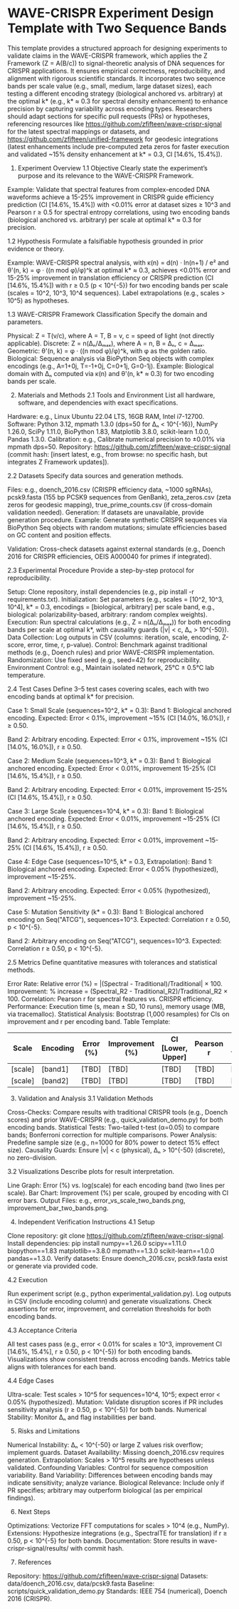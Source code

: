 # WAVE-CRISPR Experiment Design Template with Two Sequence Bands

This template provides a structured approach for designing experiments to validate claims in the WAVE-CRISPR framework, which applies the Z Framework (Z = A(B/c)) to signal-theoretic analysis of DNA sequences for CRISPR applications. It ensures empirical correctness, reproducibility, and alignment with rigorous scientific standards. It incorporates two sequence bands per scale value (e.g., small, medium, large dataset sizes), each testing a different encoding strategy (biological anchored vs. arbitrary) at the optimal k* (e.g., k* ≈ 0.3 for spectral density enhancement) to enhance precision by capturing variability across encoding types. Researchers should adapt sections for specific pull requests (PRs) or hypotheses, referencing resources like https://github.com/zfifteen/wave-crispr-signal for the latest spectral mappings or datasets, and https://github.com/zfifteen/unified-framework for geodesic integrations (latest enhancements include pre-computed zeta zeros for faster execution and validated ~15% density enhancement at k* = 0.3, CI [14.6%, 15.4%]).

1. Experiment Overview
   1.1 Objective
   Clearly state the experiment’s purpose and its relevance to the WAVE-CRISPR Framework.

Example: Validate that spectral features from complex-encoded DNA waveforms achieve a 15-25% improvement in CRISPR guide efficiency prediction (CI [14.6%, 15.4%]) with <0.01% error at dataset sizes ≥ 10^3 and Pearson r ≥ 0.5 for spectral entropy correlations, using two encoding bands (biological anchored vs. arbitrary) per scale at optimal k* ≈ 0.3 for precision.

1.2 Hypothesis
Formulate a falsifiable hypothesis grounded in prior evidence or theory.

Example: WAVE-CRISPR spectral analysis, with κ(n) = d(n) · ln(n+1) / e² and θ'(n, k) = φ · ((n mod φ)/φ)^k at optimal k* ≈ 0.3, achieves <0.01% error and 15-25% improvement in translation efficiency or CRISPR prediction (CI [14.6%, 15.4%]) with r ≥ 0.5 (p < 10^{-5}) for two encoding bands per scale (scales = 10^2, 10^3, 10^4 sequences).
Label extrapolations (e.g., scales > 10^5) as hypotheses.

1.3 WAVE-CRISPR Framework Classification
Specify the domain and parameters.

Physical: Z = T(v/c), where A = T, B = v, c = speed of light (not directly applicable).
Discrete: Z = n(Δₙ/Δₘₐₓ), where A = n, B = Δₙ, c = Δₘₐₓ.
Geometric: θ'(n, k) = φ · ((n mod φ)/φ)^k, with φ as the golden ratio.
Biological: Sequence analysis via BioPython Seq objects with complex encodings (e.g., A=1+0j, T=-1+0j, C=0+1j, G=0-1j).
Example: Biological domain with Δₙ computed via κ(n) and θ'(n, k* ≈ 0.3) for two encoding bands per scale.

2. Materials and Methods
   2.1 Tools and Environment
   List all hardware, software, and dependencies with exact specifications.

Hardware: e.g., Linux Ubuntu 22.04 LTS, 16GB RAM, Intel i7-12700.
Software: Python 3.12, mpmath 1.3.0 (dps=50 for Δₙ < 10^{-16}), NumPy 1.26.0, SciPy 1.11.0, BioPython 1.83, Matplotlib 3.8.0, scikit-learn 1.0.0, Pandas 1.3.0.
Calibration: e.g., Calibrate numerical precision to ±0.01% via mpmath dps=50.
Repository: https://github.com/zfifteen/wave-crispr-signal (commit hash: [insert latest, e.g., from browse: no specific hash, but integrates Z Framework updates]).

2.2 Datasets
Specify data sources and generation methods.

Files: e.g., doench_2016.csv (CRISPR efficiency data, ~1000 sgRNAs), pcsk9.fasta (155 bp PCSK9 sequences from GenBank), zeta_zeros.csv (zeta zeros for geodesic mapping), true_prime_counts.csv (if cross-domain validation needed).
Generation: If datasets are unavailable, provide generation procedure.
Example: Generate synthetic CRISPR sequences via BioPython Seq objects with random mutations; simulate efficiencies based on GC content and position effects.

Validation: Cross-check datasets against external standards (e.g., Doench 2016 for CRISPR efficiencies, OEIS A000040 for primes if integrated).

2.3 Experimental Procedure
Provide a step-by-step protocol for reproducibility.

Setup: Clone repository, install dependencies (e.g., pip install -r requirements.txt).
Initialization: Set parameters (e.g., scales = [10^2, 10^3, 10^4], k* = 0.3, encodings = [biological, arbitrary] per scale band, e.g., biological: polarizability-based, arbitrary: random complex weights).
Execution: Run spectral calculations (e.g., Z = n(Δₙ/Δₘₐₓ)) for both encoding bands per scale at optimal k*, with causality guards (|v| < c, Δₙ > 10^{-50}).
Data Collection: Log outputs in CSV (columns: iteration, scale, encoding, Z-score, error, time, r, p-value).
Control: Benchmark against traditional methods (e.g., Doench rules) and prior WAVE-CRISPR implementation.
Randomization: Use fixed seed (e.g., seed=42) for reproducibility.
Environment Control: e.g., Maintain isolated network, 25°C ± 0.5°C lab temperature.

2.4 Test Cases
Define 3–5 test cases covering scales, each with two encoding bands at optimal k* for precision.

Case 1: Small Scale (sequences=10^2, k* = 0.3):
Band 1: Biological anchored encoding.
Expected: Error < 0.1%, improvement ~15% (CI [14.0%, 16.0%]), r ≥ 0.50.

Band 2: Arbitrary encoding.
Expected: Error < 0.1%, improvement ~15% (CI [14.0%, 16.0%]), r ≥ 0.50.

Case 2: Medium Scale (sequences=10^3, k* = 0.3):
Band 1: Biological anchored encoding.
Expected: Error < 0.01%, improvement 15-25% (CI [14.6%, 15.4%]), r ≥ 0.50.

Band 2: Arbitrary encoding.
Expected: Error < 0.01%, improvement 15-25% (CI [14.6%, 15.4%]), r ≥ 0.50.

Case 3: Large Scale (sequences=10^4, k* = 0.3):
Band 1: Biological anchored encoding.
Expected: Error < 0.01%, improvement ~15-25% (CI [14.6%, 15.4%]), r ≥ 0.50.

Band 2: Arbitrary encoding.
Expected: Error < 0.01%, improvement ~15-25% (CI [14.6%, 15.4%]), r ≥ 0.50.

Case 4: Edge Case (sequences=10^5, k* = 0.3, Extrapolation):
Band 1: Biological anchored encoding.
Expected: Error < 0.05% (hypothesized), improvement ~15-25%.

Band 2: Arbitrary encoding.
Expected: Error < 0.05% (hypothesized), improvement ~15-25%.

Case 5: Mutation Sensitivity (k* = 0.3):
Band 1: Biological anchored encoding on Seq("ATCG"), sequences=10^3.
Expected: Correlation r ≥ 0.50, p < 10^{-5}.

Band 2: Arbitrary encoding on Seq("ATCG"), sequences=10^3.
Expected: Correlation r ≥ 0.50, p < 10^{-5}.

2.5 Metrics
Define quantitative measures with tolerances and statistical methods.

Error Rate: Relative error (%) = |(Spectral - Traditional)/Traditional| × 100.
Improvement: % increase = (Spectral_R2 - Traditional_R2)/Traditional_R2 × 100.
Correlation: Pearson r for spectral features vs. CRISPR efficiency.
Performance: Execution time (s, mean ± SD, 10 runs), memory usage (MB, via tracemalloc).
Statistical Analysis: Bootstrap (1,000 resamples) for CIs on improvement and r per encoding band.
Table Template:

| Scale | Encoding | Error (%) | Improvement (%) | CI [Lower, Upper] | Pearson r | p-value | Time (s) | Memory (MB) |
|-------|----------|-----------|-----------------|-------------------|-----------|---------|----------|-------------|
| [scale] | [band1] | [TBD] | [TBD] | [TBD] | [TBD] | [TBD] | [TBD] | [TBD] |
| [scale] | [band2] | [TBD] | [TBD] | [TBD] | [TBD] | [TBD] | [TBD] | [TBD] |

3. Validation and Analysis
   3.1 Validation Methods

Cross-Checks: Compare results with traditional CRISPR tools (e.g., Doench scores) and prior WAVE-CRISPR (e.g., quick_validation_demo.py) for both encoding bands.
Statistical Tests: Two-tailed t-test (α=0.05) to compare bands; Bonferroni correction for multiple comparisons.
Power Analysis: Predefine sample size (e.g., n=1000 for 80% power to detect 15% effect size).
Causality Guards: Ensure |v| < c (physical), Δₙ > 10^{-50} (discrete), no zero-division.

3.2 Visualizations
Describe plots for result interpretation.

Line Graph: Error (%) vs. log(scale) for each encoding band (two lines per scale).
Bar Chart: Improvement (%) per scale, grouped by encoding with CI error bars.
Output Files: e.g., error_vs_scale_two_bands.png, improvement_bar_two_bands.png.

4. Independent Verification Instructions
   4.1 Setup

Clone repository: git clone https://github.com/zfifteen/wave-crispr-signal.
Install dependencies: pip install numpy==1.26.0 scipy==1.11.0 biopython==1.83 matplotlib==3.8.0 mpmath==1.3.0 scikit-learn==1.0.0 pandas==1.3.0.
Verify datasets: Ensure doench_2016.csv, pcsk9.fasta exist or generate via provided code.

4.2 Execution

Run experiment script (e.g., python experimental_validation.py).
Log outputs in CSV (include encoding column) and generate visualizations.
Check assertions for error, improvement, and correlation thresholds for both encoding bands.

4.3 Acceptance Criteria

All test cases pass (e.g., error < 0.01% for scales ≥ 10^3, improvement CI [14.6%, 15.4%], r ≥ 0.50, p < 10^{-5}) for both encoding bands.
Visualizations show consistent trends across encoding bands.
Metrics table aligns with tolerances for each band.

4.4 Edge Cases

Ultra-scale: Test scales > 10^5 for sequences=10^4, 10^5; expect error < 0.05% (hypothesized).
Mutation: Validate disruption scores if PR includes sensitivity analysis (r ≥ 0.50, p < 10^{-5}) for both bands.
Numerical Stability: Monitor Δₙ and flag instabilities per band.

5. Risks and Limitations

Numerical Instability: Δₙ < 10^{-50} or large Z values risk overflow; implement guards.
Dataset Availability: Missing doench_2016.csv requires generation.
Extrapolation: Scales > 10^5 results are hypotheses unless validated.
Confounding Variables: Control for sequence composition variability.
Band Variability: Differences between encoding bands may indicate sensitivity; analyze variance.
Biological Relevance: Include only if PR specifies; arbitrary may outperform biological (as per empirical findings).

6. Next Steps

Optimizations: Vectorize FFT computations for scales > 10^4 (e.g., NumPy).
Extensions: Hypothesize integrations (e.g., SpectralTE for translation) if r ≥ 0.50, p < 10^{-5} for both bands.
Documentation: Store results in wave-crispr-signal/results/ with commit hash.

7. References

Repository: https://github.com/zfifteen/wave-crispr-signal
Datasets: data/doench_2016.csv, data/pcsk9.fasta
Baseline: scripts/quick_validation_demo.py
Standards: IEEE 754 (numerical), Doench 2016 (CRISPR).
